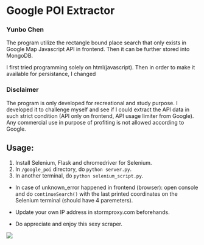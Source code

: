 # Google POI Extractor

### Yunbo Chen

The program utilize the rectangle bound place search that only exists in Google Map Javascript API in frontend. Then it can be further stored into MongoDB.

I first tried programming solely on html(javascript). Then in order to make it available for persistance, I changed

### Disclaimer
The program is only developed for recreational and study purpose. I developed it to challenge myself and see if I could extract the API data in such strict condition (API only on frontend, API usage limiter from Google). Any commercial use in purpose of profiting is not allowed according to Google.

## Usage:

1. Install Selenium, Flask and chromedriver for Selenium.
2. In `/google_poi` directory, do `python server.py`.
3. In another terminal, do `python selenium_script.py`.

* In case of unknown_error happened in frontend (browser): 
  open console and do `continueSearch()`
with the last printed coordinates on the Selenium terminal (should have 4 paremeters).

* Update your own IP address in stormproxy.com beforehands. 

* Do appreciate and enjoy this sexy scraper.  
<img src='https://media1.tenor.com/images/6a74dd3502497d3bb85b00a054d1480f/tenor.gif?itemid=14873489'/>
